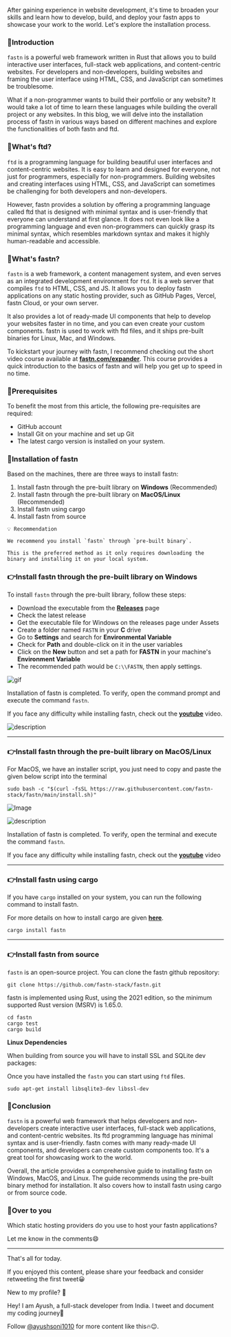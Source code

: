 After gaining experience in website development, it's time to broaden your skills and learn how to develop, build, and deploy your fastn apps to showcase your work to the world. Let's explore the installation process.

### 📌Introduction

`fastn` is a powerful web framework written in Rust that allows you to build interactive user interfaces, full-stack web applications, and content-centric websites. For developers and non-developers, building websites and framing the user interface using HTML, CSS, and JavaScript can sometimes be troublesome.

What if a non-programmer wants to build their portfolio or any website? It would take a lot of time to learn these languages while building the overall project or any websites. In this blog, we will delve into the installation process of fastn in various ways based on different machines and explore the functionalities of both fastn and ftd.

### 📌What's ftd?

`ftd` is a programming language for building beautiful user interfaces and content-centric websites. It is easy to learn and designed for everyone, not just for programmers, especially for non-programmers. Building websites and creating interfaces using HTML, CSS, and JavaScript can sometimes be challenging for both developers and non-developers.

However, fastn provides a solution by offering a programming language called ftd that is designed with minimal syntax and is user-friendly that everyone can understand at first glance. It does not even look like a programming language and even non-programmers can quickly grasp its minimal syntax, which resembles markdown syntax and makes it highly human-readable and accessible.

### 📌What's fastn?

`fastn` is a web framework, a content management system, and even serves as an integrated development environment for `ftd`. It is a web server that compiles `ftd` to HTML, CSS, and JS. It allows you to deploy fastn applications on any static hosting provider, such as GitHub Pages, Vercel, fastn Cloud, or your own server.

It also provides a lot of ready-made UI components that help to develop your websites faster in no time, and you can even create your custom components. fastn is used to work with ftd files, and it ships pre-built binaries for Linux, Mac, and Windows.

To kickstart your journey with fastn, I recommend checking out the short video course available at **[fastn.com/expander](https://fastn.com/expander)**. This course provides a quick introduction to the basics of fastn and will help you get up to speed in no time.

### 📌Prerequisites

To benefit the most from this article, the following pre-requisites are required:

- GitHub account
- Install Git on your machine and set up Git
- The latest cargo version is installed on your system.

### 📌Installation of fastn

Based on the machines, there are three ways to install fastn:

1. Install fastn through the pre-built library on **Windows** (Recommended)
2. Install fastn through the pre-built library on **MacOS/Linux** (Recommended)
3. Install fastn using cargo
4. Install fastn from source

```
💡 Recommendation

We recommend you install `fastn` through `pre-built binary`.

This is the preferred method as it only requires downloading the binary and installing it on your local system.
```

### 👉Install fastn through the pre-built library on **Windows**

To install `fastn` through the pre-built library, follow these steps:

- Download the executable from the **[Releases](https://github.com/fastn-stack/fastn/releases)** page
- Check the latest release
- Get the executable file for Windows on the releases page under Assets
- Create a folder named `FASTN` in your **C** drive
- Go to **Settings** and search for **Environmental Variable**
- Check for **Path** and double-click on it in the user variables
- Click on the **New** button and set a path for **FASTN** in your machine's **Environment Variable**
- The recommended path would be `C:\\FASTN`, then apply settings.

![gif](https://fastn.com/-/fastn.io/images/setup/windows-fastn-installation.gif)

Installation of fastn is completed. To verify, open the command prompt and execute the command `fastn`.

If you face any difficulty while installing fastn, check out the **[youtube](https://youtu.be/lw-qVPCJgZs)** video.


![description](https://dev-to-uploads.s3.amazonaws.com/uploads/articles/dchwhwnej9pllpjxysl9.png)



---

### 👉Install fastn through the pre-built library on MacOS/Linux

For MacOS, we have an installer script, you just need to copy and paste the given below script into the terminal

```
sudo bash -c "$(curl -fsSL https://raw.githubusercontent.com/fastn-stack/fastn/main/install.sh)"
```


![Image](https://dev-to-uploads.s3.amazonaws.com/uploads/articles/65mjgbmk4x258db13o2t.png)

![description](https://dev-to-uploads.s3.amazonaws.com/uploads/articles/i16h7i23cx390lyqn6gf.png)


Installation of fastn is completed. To verify, open the terminal and execute the command `fastn`. 

If you face any difficulty while installing fastn, check out the **[youtube](https://youtu.be/cWdivkyoOTA)** video

---

### 👉Install fastn using cargo

If you have `cargo` installed on your system, you can run the following command to install fastn.

For more details on how to install cargo are given [**here**](https://doc.rust-lang.org/cargo/getting-started/installation.html).

```
cargo install fastn
```

---

### 👉Install fastn from source

`fastn` is an open-source project. You can clone the fastn github repository:

```
git clone https://github.com/fastn-stack/fastn.git
```

fastn is implemented using Rust, using the 2021 edition, so the minimum supported Rust version (MSRV) is 1.65.0.

```
cd fastn
cargo test
cargo build
```

**Linux Dependencies**

When building from source you will have to install SSL and SQLite dev packages:

Once you have installed the `fastn` you can start using `ftd` files.

```
sudo apt-get install libsqlite3-dev libssl-dev
```

### 📌Conclusion

`fastn` is a powerful web framework that helps developers and non-developers create interactive user interfaces, full-stack web applications, and content-centric websites. Its ftd programming language has minimal syntax and is user-friendly. fastn comes with many ready-made UI components, and developers can create custom components too. It's a great tool for showcasing work to the world.

Overall, the article provides a comprehensive guide to installing fastn on Windows, MacOS, and Linux. The guide recommends using the pre-built binary method for installation. It also covers how to install fastn using cargo or from source code.

### 📌Over to you

Which static hosting providers do you use to host your fastn applications?

Let me know in the comments😄

---

That's all for today.

If you enjoyed this content, please share your feedback and consider retweeting the first tweet😀

New to my profile? 🎉

Hey! I am Ayush, a full-stack developer from India. I tweet and document my coding journey🌸

Follow [@ayushsoni1010](https://twitter.com/ayushsoni1010) for more content like this🔥😉.
